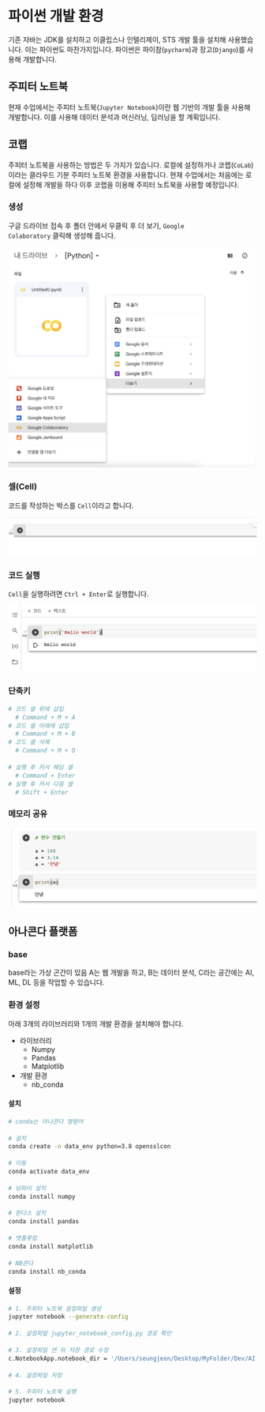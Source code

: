 # 파이썬 개발 환경

기존 자바는 JDK를 설치하고 이클립스나 인텔리제이, STS 개발 툴을 설치해 사용했습니다. 이는 파이썬도 마찬가지입니다. 파이썬은 파이참(<code>pycharm</code>)과 장고(<code>Django</code>)를 사용해 개발합니다.

## 주피터 노트북

현재 수업에서는 주피터 노트북(<code>Jupyter Notebook</code>)이란 웹 기반의 개발 툴을 사용해 개발합니다. 이를 사용해 데이터 분석과 머신러닝, 딥러닝을 할 계획입니다. 

## 코랩

주피터 노트북을 사용하는 방법은 두 가지가 있습니다. 로컬에 설정하거나 코랩(<code>CoLab</code>)이라는 클라우드 기분 주피터 노트북 환경을 사용합니다. 현재 수업에서는 처음에는 로컬에 설정해 개발을 하다 이후 코랩을 이용해 주피터 노트북을 사용할 예정입니다.

### 생성

구글 드라이브 접속 후 폴더 안에서 우클릭 후 더 보기, <code>Google Colaboratory</code> 클릭해 생성해 줍니다.

![](./images/2023-03-27-09-36-26.png)

### 셀(Cell)

코드를 작성하는 박스를 <code>Cell</code>이라고 합니다. 

![](./images/2023-03-27-09-46-15.png)

### 코드 실행

<code>Cell</code>을 실행하려면 <code>Ctrl + Enter</code>로 실행합니다.

![](./images/2023-03-27-09-42-35.png)

### 단축키

```python
# 코드 셀 위에 삽입
  # Command + M + A
# 코드 셀 아래에 삽입
  # Command + M + B
# 코드 셀 삭제
  # Command + M + D

# 실행 후 커서 해당 셀
  # Command + Enter
# 실행 후 커서 다음 셀
  # Shift + Enter
```

### 메모리 공유

![](./images/2023-03-27-10-10-24.png)

## 아나콘다 플랫폼

### base

base라는 가상 곤간이 있음 A는 웹 개발을 하고, B는 데이터 분석, C라는 공간에는 AI, ML, DL 등을 작업할 수 있습니다.

### 환경 설정

아래 3개의 라이브러리와 1개의 개발 환경을 설치해야 합니다.

- 라이브러리
  - Numpy
  - Pandas
  - Matplotlib
- 개발 환경
  - nb_conda

#### 설치

```bash
# conda는 아나콘다 명령어

# 설치
conda create -n data_env python=3.8 opensslcon

# 이동
conda activate data_env

# 넘파이 설치
conda install numpy

# 판다스 설치
conda install pandas

# 맷플롯립
conda install matplotlib

# NB콘다
conda install nb_conda
```

#### 설정

```bash
# 1. 주피터 노트북 설정파일 생성
jupyter notebook --generate-config

# 2. 설정파일 jupyter_notebook_config.py 경로 확인

# 3. 설정파일 연 뒤 저장 경로 수정
c.NotebookApp.notebook_dir = '/Users/seungjeon/Desktop/MyFolder/Dev/AI'

# 4. 설정파일 저장

# 5. 주피터 노트북 실행
jupyter notebook

```